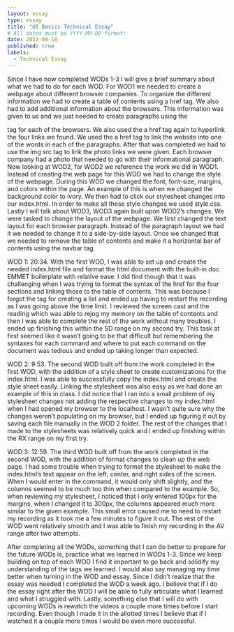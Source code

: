 ```yaml
---
layout: essay
type: essay
title: "UI Basics Technical Essay"
# All dates must be YYYY-MM-DD format!
date: 2022-09-18
published: true
labels:
  - Technical Essay
---
```

Since I have now completed WODs 1-3 I will give a brief summary about what we had to do for each WOD. For WOD1 we needed to create a webpage about different browser companies. To organize the different information we had to create a table of contents using a href tag. We also had to add additional information about the browsers. This information was given to us and we just needed to create paragraphs using the <p> tag for each of the browsers. We also used the a href tag again to hyperlink the four links we found. We used the a href tag to link the website into one of the words in each of the paragraphs. After that was completed we had to use the img src tag to link the photo links we were given. Each browser company had a photo that needed to go with their informational paragraph. Now looking at WOD2, for WOD2 we reference the work we did in WOD1. Instead of creating the web page for this WOD we had to change the style of the webpage. During this WOD we changed the font, font-size, margins, and colors within the page. An example of this is when we changed the background color to ivory. We then had to click our stylesheet changes into our index.html. In order to make all these style changes we used style.css. Lastly I will talk about WOD3, WOD3 again built upon WOD2’s changes. We were tasked to change the layout of the webpage. We first changed the text layout for each browser paragraph. Instead of the paragraph layout we had it we needed to change it to a side-by-side layout. Once we changed that we needed to remove the table of contents and make it a horizontal bar of contents using the navbar tag. 

WOD 1: 20:34. With the first WOD, I was able to set up and create the needed index.html file and format the html document with the built-in doc EMMET boilerplate with relative ease. I did find though that it was challenging when I was trying to format the syntax of the href for the four sections and linking those to the table of contents. This was because I forgot the tag for creating a list and ended up having to restart the recording as I was going above the time limit. I reviewed the screen cast and the reading which was able to rejog my memory on the table of contents and then I was able to complete the rest of the work without many troubles. I ended up finishing this within the SD range on my second try. This task at first seemed like it wasn’t going to be that difficult but remembering the syntaxes for each command and where to put each command on the document was tedious and ended up taking longer than expected. 

WOD 2: 9:53. The second WOD built off from the work completed in the first WOD, with the addition of a style sheet to create customizations for the index.html. I was able to successfully copy the index.html and create the style sheet easily. Linking the stylesheet was also easy as we had done an example of this in class. I did notice that I ran into a small problem of my stylesheet changes not adding the respective changes to my index.html when I had opened my browser to the localhost. I wasn’t quite sure why the changes weren’t populating on my browser, but I ended up figuring it out by saving each file manually in the WOD 2 folder. The rest of the changes that I made to the stylesheets was relatively quick and I ended up finishing within the RX range on my first try.

WOD 3: 12:59. The third WOD built off from the work completed in the second WOD, with the addition of format changes to clean up the web page. I had some trouble when trying to format the stylesheet to make the index.html’s text appear on the left, center, and right sides of the screen. When I would enter in the command, it would only shift slightly, and the columns seemed to be much too thin when compared to the example. So, when reviewing my stylesheet, I noticed that I only entered 100px for the margins, when I changed it to 300px, the columns appeared much more similar to the given example. This small error caused me to need to restart my recording as it took me a few minutes to figure it out. The rest of the WOD went relatively smooth and I was able to finish my recording in the AV range after two attempts. 

After completing all the WODs, something that I can do better to prepare for the future WODs is, practice what we learned in WODs 1-3. Since we keep building on top of each WOD I find it important to go back and solidify my understanding of the tags we learned. I would also say managing my time better when turning in the WOD and essay. Since I didn’t realize that the essay was needed I completed the WOD a week ago. I believe that if I do the essay right after the WOD I will be able to fully articulate what I learned and what I struggled with. Lastly, something else that I will do with upcoming WODs is rewatch the videos a couple more times before I start recording. Even though I made it in the allotted times I believe that if I watched it a couple more times I would be even more successful.  
